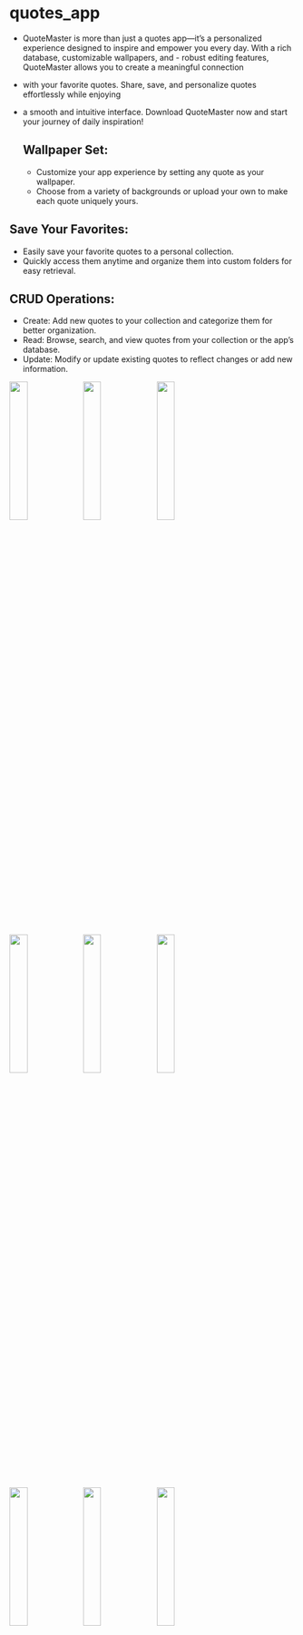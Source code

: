 # quotes_app
- QuoteMaster is more than just a quotes app—it’s a personalized experience designed to inspire and empower you every day. With a rich database, customizable wallpapers, and - robust editing features, QuoteMaster allows you to create a meaningful connection
- with your favorite quotes. Share, save, and personalize quotes effortlessly while enjoying 
- a smooth and intuitive interface. Download QuoteMaster now and start your journey of daily inspiration!


  ##  Wallpaper Set:
    - Customize your app experience by setting any quote as your wallpaper.
    -  Choose from a variety of backgrounds or upload your own to make each quote uniquely yours.
 ## Save Your Favorites:
  - Easily save your favorite quotes to a personal collection.
  - Quickly access them anytime and organize them into custom folders for easy retrieval.
 ## CRUD Operations:
- Create: Add new quotes to your collection and categorize them for better organization.
- Read: Browse, search, and view quotes from your collection or the app’s database.
- Update: Modify or update existing quotes to reflect changes or add new information.
<p>
    <img src = "https://github.com/user-attachments/assets/b105006c-f9a6-4f07-960d-46fad867e706" height=25%  width=25%>
    <img src = "https://github.com/user-attachments/assets/7b523e9e-2663-4e3e-8614-c6f967b6a4d6" height=25%  width=25%>
    <img src = "https://github.com/user-attachments/assets/11ac9e6d-093c-46e8-85a0-a792d62f9a0d" height=25%  width=25%>
    <img src = "https://github.com/user-attachments/assets/0c74a46a-23ef-4960-a83c-c43e15300b0b" height=25%  width=25%>
    <img src = "https://github.com/user-attachments/assets/ff2235bd-b3a0-4c6b-9b2e-98d9c1e6c326" height=25%  width=25%>
    <img src = "https://github.com/user-attachments/assets/411ab3d8-f578-4c9b-a388-87a41b1b5e58" height=25%  width=25%>
    <img src = "https://github.com/user-attachments/assets/c253e2ce-d5b7-41c5-94b9-da182ed40268" height=25%  width=25%>
    <img src = "https://github.com/user-attachments/assets/abbdf2ca-9c99-482b-ba38-9c485bf73056" height=25%  width=25%>
    <img src = "https://github.com/user-attachments/assets/0feef919-f812-4a17-b1f6-4a1113b57608" height=25%  width=25%>
</p>



